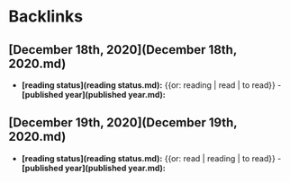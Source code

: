 
# Backlinks
## [December 18th, 2020](December 18th, 2020.md)
- **[reading status](reading status.md):** {{or: reading | read | to read}}
            - **[published year](published year.md):**

## [December 19th, 2020](December 19th, 2020.md)
- **[reading status](reading status.md):** {{or: read | reading | to read}}
        - **[published year](published year.md):**


